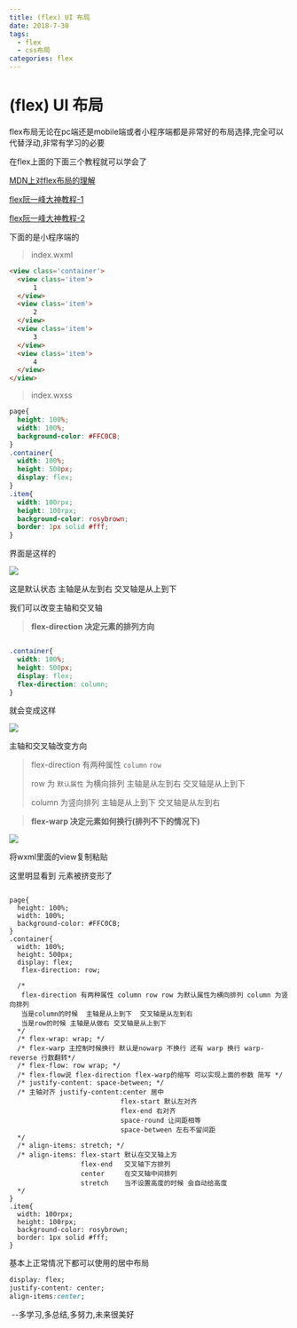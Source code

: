 ```yaml
---
title: (flex) UI 布局
date: 2018-7-30
tags: 
  - flex
  - css布局
categories: flex
---
```




# (flex) UI 布局 

flex布局无论在pc端还是mobile端或者小程序端都是非常好的布局选择,完全可以代替浮动,非常有学习的必要

在flex上面的下面三个教程就可以学会了

[MDN上对flex布局的理解](https://developer.mozilla.org/zh-CN/docs/Web/CSS/CSS_Flexible_Box_Layout/Basic_Concepts_of_Flexbox)

[flex阮一峰大神教程-1](http://www.ruanyifeng.com/blog/2015/07/flex-grammar.html)

[flex阮一峰大神教程-2](http://www.ruanyifeng.com/blog/2015/07/flex-examples.html)

下面的是小程序端的

> index.wxml

```html
<view class='container'>
  <view class='item'> 
      1
  </view>
  <view class='item'> 
      2
  </view>
  <view class='item'> 
      3
  </view>
  <view class='item'> 
      4
  </view> 
</view>
```

> index.wxss

```css
page{
  height: 100%;
  width: 100%;
  background-color: #FFC0CB;
}
.container{
  width: 100%;
  height: 500px;
  display: flex;
}
.item{
  width: 100rpx;
  height: 100rpx;
  background-color: rosybrown;
  border: 1px solid #fff;
}
```

界面是这样的

![](http://on7r0tqgu.bkt.clouddn.com/FqayVxBDbAXexHbrKw1recSFN5Kw.png)

这是默认状态 主轴是从左到右 交叉轴是从上到下

我们可以改变主轴和交叉轴



> **flex-direction  决定元素的排列方向**

```css

.container{
  width: 100%;
  height: 500px;
  display: flex;
  flex-direction: column;
}
```

就会变成这样

![](http://on7r0tqgu.bkt.clouddn.com/FkW-7r4EjW9oTn9NTkniOQECpo4o.png)

主轴和交叉轴改变方向

> flex-direction 有两种属性 `column` `row`
>
> row 为 `默认属性` 为横向排列 主轴是从左到右 交叉轴是从上到下
>
>  column 为竖向排列            主轴是从上到下  交叉轴是从左到右

> **flex-warp   决定元素如何换行(排列不下的情况下)**

![](http://on7r0tqgu.bkt.clouddn.com/Fgm0OvDKvk8VyeGzAXuXxXgS--Vq.png)

将wxml里面的view复制粘贴

这里明显看到 元素被挤变形了 

```

```

```
page{
  height: 100%;
  width: 100%;
  background-color: #FFC0CB;
}
.container{
  width: 100%;
  height: 500px;
  display: flex;
   flex-direction: row;

  /*
   flex-direction 有两种属性 column row row 为默认属性为横向排列 column 为竖向排列 
   当是column的时候  主轴是从上到下  交叉轴是从左到右
   当是row的时候 主轴是从做右 交叉轴是从上到下
  */
  /* flex-wrap: wrap; */
  /* flex-warp 主控制时候换行 默认是nowarp 不换行 还有 warp 换行 warp-reverse 行数翻转*/
  /* flex-flow: row wrap; */
  /* flex-flow说 flex-direction flex-warp的缩写 可以实现上面的参数 简写 */
  /* justify-content: space-between; */
  /* 主轴对齐 justify-content:center 居中
                            flex-start 默认左对齐
                            flex-end 右对齐
                            space-round 让间距相等
                            space-between 左右不留间距
  */
  /* align-items: stretch; */
  /* align-items: flex-start 默认在交叉轴上方
                  flex-end   交叉轴下方排列
                  center     在交叉轴中间排列
                  stretch    当不设置高度的时候 会自动给高度
  */
}
.item{
  width: 100rpx;
  height: 100rpx;
  background-color: rosybrown;
  border: 1px solid #fff;
}

```

基本上正常情况下都可以使用的居中布局

```css
display: flex;
justify-content: center;
align-items:center;
```

​														--多学习,多总结,多努力,未来很美好



